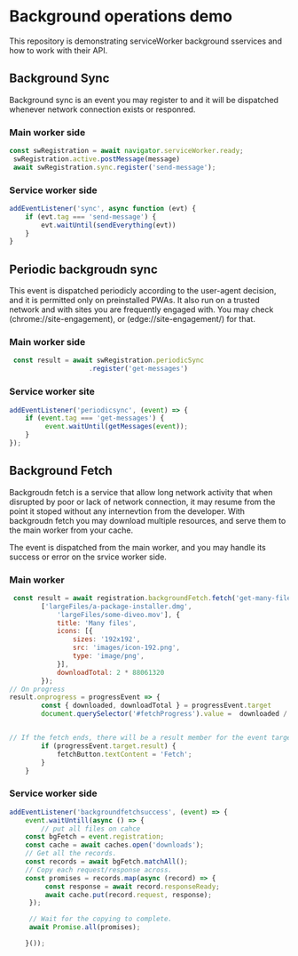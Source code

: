 # Background operations demo

This repository is demonstrating serviceWorker background sservices and how to work with their API.
 
## Background Sync
Background sync is an event you may register to and it will be dispatched whenever network connection exists or responred.

 ### Main worker side
```javascript
const swRegistration = await navigator.serviceWorker.ready;
 swRegistration.active.postMessage(message)
 await swRegistration.sync.register('send-message');
```
### Service worker side
```javascript
addEventListener('sync', async function (evt) {
    if (evt.tag === 'send-message') {
        evt.waitUntil(sendEverything(evt))
    } 
}
```

## Periodic backgroudn sync 
This event is dispatched periodicly according to the user-agent decision, and it is permitted only on preinstalled PWAs.
It also run on a trusted network and with sites you are frequently engaged with.
 You may check (chrome://site-engagement), or (edge://site-engagement/) for that.


### Main worker side
```javascript
 const result = await swRegistration.periodicSync
                    .register('get-messages')

```

### Service worker site
```javascript
addEventListener('periodicsync', (event) => {
    if (event.tag === 'get-messages') {
         event.waitUntil(getMessages(event));
    }
});
```

## Background Fetch

Backgroudn fetch is a service that allow long network activity that when disrupted by poor or lack of network connection, it may resume from the point it stoped without any internevtion from the developer.
With backgroudn fetch you may download multiple resources, and serve them to the main worker from your cache.

The event is dispatched from the main worker, and you may handle its success or error on the srvice worker side.

### Main worker

```javascript
 const result = await registration.backgroundFetch.fetch('get-many-files',
        ['largeFiles/a-package-installer.dmg',
            'largeFiles/some-diveo.mov'], {
            title: 'Many files',
            icons: [{
                sizes: '192x192',
                src: 'images/icon-192.png',
                type: 'image/png',
            }],
            downloadTotal: 2 * 88061320
        });
// On progress
result.onprogress = progressEvent => {
        const { downloaded, downloadTotal } = progressEvent.target
        document.querySelector('#fetchProgress').value =  downloaded / downloadTotal * 100;


// If the fetch ends, there will be a result member for the event target
        if (progressEvent.target.result) {
            fetchButton.textContent = 'Fetch';
        }
    }

```
### Service worker side

```javascript
addEventListener('backgroundfetchsuccess', (event) => {
    event.waitUntill(async () => {
        // put all files on cahce
    const bgFetch = event.registration;
    const cache = await caches.open('downloads');
    // Get all the records.
    const records = await bgFetch.matchAll();
    // Copy each request/response across.
    const promises = records.map(async (record) => {
         const response = await record.responseReady;
         await cache.put(record.request, response);
     });

     // Wait for the copying to complete.
     await Promise.all(promises);

    }());
```
